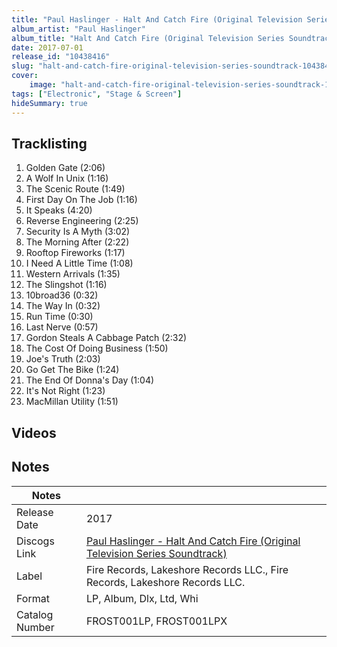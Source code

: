 ```yaml
---
title: "Paul Haslinger - Halt And Catch Fire (Original Television Series Soundtrack)"
album_artist: "Paul Haslinger"
album_title: "Halt And Catch Fire (Original Television Series Soundtrack)"
date: 2017-07-01
release_id: "10438416"
slug: "halt-and-catch-fire-original-television-series-soundtrack-10438416"
cover:
    image: "halt-and-catch-fire-original-television-series-soundtrack-10438416.jpg"
tags: ["Electronic", "Stage & Screen"]
hideSummary: true
---
```


## Tracklisting
1. Golden Gate (2:06)
2. A Wolf In Unix (1:16)
3. The Scenic Route (1:49)
4. First Day On The Job (1:16)
5. It Speaks (4:20)
6. Reverse Engineering (2:25)
7. Security Is A Myth (3:02)
8. The Morning After (2:22)
9. Rooftop Fireworks (1:17)
10. I Need A Little Time (1:08)
11. Western Arrivals (1:35)
12. The Slingshot (1:16)
13. 10broad36 (0:32)
14. The Way In (0:32)
15. Run Time (0:30)
16. Last Nerve (0:57)
17. Gordon Steals A Cabbage Patch (2:32)
18. The Cost Of Doing Business (1:50)
19. Joe's Truth (2:03)
20. Go Get The Bike (1:24)
21. The End Of Donna's Day (1:04)
22. It's Not Right (1:23)
23. MacMillan Utility (1:51)

## Videos


## Notes

| Notes          |             |
| ---------------| ----------- |
| Release Date   | 2017 |
| Discogs Link   | [Paul Haslinger - Halt And Catch Fire (Original Television Series Soundtrack)](https://www.discogs.com/release/10438416) |
| Label          | Fire Records, Lakeshore Records LLC., Fire Records, Lakeshore Records LLC. |
| Format         | LP, Album, Dlx, Ltd, Whi |
| Catalog Number | FROST001LP, FROST001LPX |

